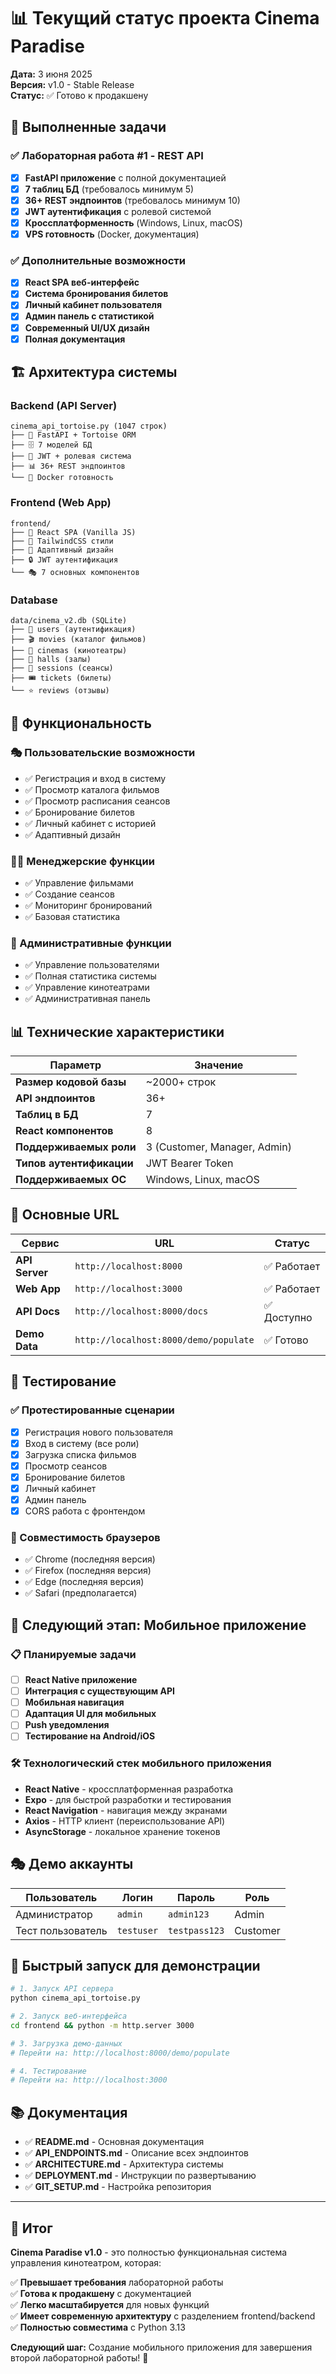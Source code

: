 # 📊 Текущий статус проекта Cinema Paradise

**Дата:** 3 июня 2025  
**Версия:** v1.0 - Stable Release  
**Статус:** ✅ Готово к продакшену  

## 🎯 **Выполненные задачи**

### ✅ **Лабораторная работа #1 - REST API**
- [x] **FastAPI приложение** с полной документацией
- [x] **7 таблиц БД** (требовалось минимум 5)
- [x] **36+ REST эндпоинтов** (требовалось минимум 10)
- [x] **JWT аутентификация** с ролевой системой
- [x] **Кроссплатформенность** (Windows, Linux, macOS)
- [x] **VPS готовность** (Docker, документация)

### ✅ **Дополнительные возможности**
- [x] **React SPA веб-интерфейс**
- [x] **Система бронирования билетов**
- [x] **Личный кабинет пользователя**
- [x] **Админ панель с статистикой**
- [x] **Современный UI/UX дизайн**
- [x] **Полная документация**

## 🏗️ **Архитектура системы**

### **Backend (API Server)**
```
cinema_api_tortoise.py (1047 строк)
├── 🔧 FastAPI + Tortoise ORM
├── 🗄️ 7 моделей БД
├── 🔐 JWT + ролевая система
├── 📊 36+ REST эндпоинтов
└── 🐳 Docker готовность
```

### **Frontend (Web App)**
```
frontend/ 
├── 🎨 React SPA (Vanilla JS)
├── 💅 TailwindCSS стили  
├── 📱 Адаптивный дизайн
├── 🔒 JWT аутентификация
└── 🎭 7 основных компонентов
```

### **Database**
```
data/cinema_v2.db (SQLite)
├── 👥 users (аутентификация)
├── 🎬 movies (каталог фильмов)
├── 🏢 cinemas (кинотеатры)
├── 🎪 halls (залы)
├── 📅 sessions (сеансы)
├── 🎟️ tickets (билеты)
└── ⭐ reviews (отзывы)
```

## 🚀 **Функциональность**

### **🎭 Пользовательские возможности**
- ✅ Регистрация и вход в систему
- ✅ Просмотр каталога фильмов
- ✅ Просмотр расписания сеансов
- ✅ Бронирование билетов
- ✅ Личный кабинет с историей
- ✅ Адаптивный дизайн

### **👨‍💼 Менеджерские функции**
- ✅ Управление фильмами
- ✅ Создание сеансов
- ✅ Мониторинг бронирований
- ✅ Базовая статистика

### **🔧 Административные функции**
- ✅ Управление пользователями
- ✅ Полная статистика системы
- ✅ Управление кинотеатрами
- ✅ Административная панель

## 📊 **Технические характеристики**

| Параметр | Значение |
|----------|----------|
| **Размер кодовой базы** | ~2000+ строк |
| **API эндпоинтов** | 36+ |
| **Таблиц в БД** | 7 |
| **React компонентов** | 8 |
| **Поддерживаемых роли** | 3 (Customer, Manager, Admin) |
| **Типов аутентификации** | JWT Bearer Token |
| **Поддерживаемых ОС** | Windows, Linux, macOS |

## 🔗 **Основные URL**

| Сервис | URL | Статус |
|--------|-----|--------|
| **API Server** | `http://localhost:8000` | ✅ Работает |
| **Web App** | `http://localhost:3000` | ✅ Работает |
| **API Docs** | `http://localhost:8000/docs` | ✅ Доступно |
| **Demo Data** | `http://localhost:8000/demo/populate` | ✅ Готово |

## 🧪 **Тестирование**

### **✅ Протестированные сценарии**
- [x] Регистрация нового пользователя
- [x] Вход в систему (все роли)  
- [x] Загрузка списка фильмов
- [x] Просмотр сеансов
- [x] Бронирование билетов
- [x] Личный кабинет
- [x] Админ панель
- [x] CORS работа с фронтендом

### **📱 Совместимость браузеров**
- ✅ Chrome (последняя версия)
- ✅ Firefox (последняя версия)  
- ✅ Edge (последняя версия)
- ✅ Safari (предполагается)

## 🎯 **Следующий этап: Мобильное приложение**

### **📋 Планируемые задачи**
- [ ] **React Native приложение**
- [ ] **Интеграция с существующим API**
- [ ] **Мобильная навигация**  
- [ ] **Адаптация UI для мобильных**
- [ ] **Push уведомления**
- [ ] **Тестирование на Android/iOS**

### **🛠️ Технологический стек мобильного приложения**
- **React Native** - кроссплатформенная разработка
- **Expo** - для быстрой разработки и тестирования
- **React Navigation** - навигация между экранами
- **Axios** - HTTP клиент (переиспользование API)
- **AsyncStorage** - локальное хранение токенов

## 🎭 **Демо аккаунты**

| Пользователь | Логин | Пароль | Роль |
|--------------|-------|--------|------|
| Администратор | `admin` | `admin123` | Admin |
| Тест пользователь | `testuser` | `testpass123` | Customer |

## 🚀 **Быстрый запуск для демонстрации**

```bash
# 1. Запуск API сервера
python cinema_api_tortoise.py

# 2. Запуск веб-интерфейса  
cd frontend && python -m http.server 3000

# 3. Загрузка демо-данных
# Перейти на: http://localhost:8000/demo/populate

# 4. Тестирование
# Перейти на: http://localhost:3000
```

## 📚 **Документация**

- ✅ **README.md** - Основная документация
- ✅ **API_ENDPOINTS.md** - Описание всех эндпоинтов  
- ✅ **ARCHITECTURE.md** - Архитектура системы
- ✅ **DEPLOYMENT.md** - Инструкции по развертыванию
- ✅ **GIT_SETUP.md** - Настройка репозитория

---

## 🎉 **Итог**

**Cinema Paradise v1.0** - это полностью функциональная система управления кинотеатром, которая:

✅ **Превышает требования** лабораторной работы  
✅ **Готова к продакшену** с документацией  
✅ **Легко масштабируется** для новых функций  
✅ **Имеет современную архитектуру** с разделением frontend/backend  
✅ **Полностью совместима** с Python 3.13  

**Следующий шаг:** Создание мобильного приложения для завершения второй лабораторной работы! 📱 